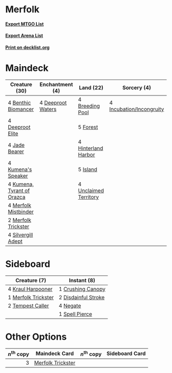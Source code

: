 # Merfolk

#### [Export MTGO List](../collection/Merfolk/Merfolk.txt)
#### [Export Arena List](../collection/Merfolk/Merfolk_arena.txt)
#### [Print on decklist.org](http://decklist.org/?deckmain=4%09Benthic%20Biomancer%0A4%09Breeding%20Pool%0A4%09Deeproot%20Elite%0A4%09Deeproot%20Waters%0A5%09Forest%0A4%09Hinterland%20Harbor%0A4%09Incubation/Incongruity%0A5%09Island%0A4%09Jade%20Bearer%0A4%09Kumena's%20Speaker%0A4%09Kumena,%20Tyrant%20of%20Orazca%0A4%09Merfolk%20Mistbinder%0A2%09Merfolk%20Trickster%0A4%09Silvergill%20Adept%0A4%09Unclaimed%20Territory&deckside=1%09Crushing%20Canopy%0A2%09Disdainful%20Stroke%0A4%09Kraul%20Harpooner%0A1%09Merfolk%20Trickster%0A4%09Negate%0A1%09Spell%20Pierce%0A2%09Tempest%20Caller)
# Maindeck

|                                            Creature (30)                                            |                                      Enchantment (4)                                       |                                           Land (22)                                            |                                            Sorcery (4)                                            |
|-----------------------------------------------------------------------------------------------------|--------------------------------------------------------------------------------------------|------------------------------------------------------------------------------------------------|---------------------------------------------------------------------------------------------------|
|4 [Benthic Biomancer](http://gatherer.wizards.com/Pages/Card/Details.aspx?multiverseid=457176)       |4 [Deeproot Waters](http://gatherer.wizards.com/Pages/Card/Details.aspx?multiverseid=435203)|4 [Breeding Pool](http://gatherer.wizards.com/Pages/Card/Details.aspx?multiverseid=97088)       |4 [Incubation/Incongruity](http://gatherer.wizards.com/Pages/Card/Details.aspx?multiverseid=457370)|
|4 [Deeproot Elite](http://gatherer.wizards.com/Pages/Card/Details.aspx?multiverseid=439784)          |                                                                                            |5 [Forest](http://gatherer.wizards.com/Pages/Card/Details.aspx?multiverseid=439860)             |                                                                                                   |
|4 [Jade Bearer](http://gatherer.wizards.com/Pages/Card/Details.aspx?multiverseid=439791)             |                                                                                            |4 [Hinterland Harbor](http://gatherer.wizards.com/Pages/Card/Details.aspx?multiverseid=443128)  |                                                                                                   |
|4 [Kumena's Speaker](http://gatherer.wizards.com/Pages/Card/Details.aspx?multiverseid=435352)        |                                                                                            |5 [Island](http://gatherer.wizards.com/Pages/Card/Details.aspx?multiverseid=439857)             |                                                                                                   |
|4 [Kumena, Tyrant of Orazca](http://gatherer.wizards.com/Pages/Card/Details.aspx?multiverseid=439821)|                                                                                            |4 [Unclaimed Territory](http://gatherer.wizards.com/Pages/Card/Details.aspx?multiverseid=435419)|                                                                                                   |
|4 [Merfolk Mistbinder](http://gatherer.wizards.com/Pages/Card/Details.aspx?multiverseid=439823)      |                                                                                            |                                                                                                |                                                                                                   |
|2 [Merfolk Trickster](http://gatherer.wizards.com/Pages/Card/Details.aspx?multiverseid=442944)       |                                                                                            |                                                                                                |                                                                                                   |
|4 [Silvergill Adept](http://gatherer.wizards.com/Pages/Card/Details.aspx?multiverseid=139682)        |                                                                                            |                                                                                                |                                                                                                   |


# Sideboard

|                                         Creature (7)                                         |                                         Instant (8)                                          |
|----------------------------------------------------------------------------------------------|----------------------------------------------------------------------------------------------|
|4 [Kraul Harpooner](http://gatherer.wizards.com/Pages/Card/Details.aspx?multiverseid=452886)  |1 [Crushing Canopy](http://gatherer.wizards.com/Pages/Card/Details.aspx?multiverseid=452876)  |
|1 [Merfolk Trickster](http://gatherer.wizards.com/Pages/Card/Details.aspx?multiverseid=442944)|2 [Disdainful Stroke](http://gatherer.wizards.com/Pages/Card/Details.aspx?multiverseid=420705)|
|2 [Tempest Caller](http://gatherer.wizards.com/Pages/Card/Details.aspx?multiverseid=435239)   |4 [Negate](http://gatherer.wizards.com/Pages/Card/Details.aspx?multiverseid=423707)           |
|                                                                                              |1 [Spell Pierce](http://gatherer.wizards.com/Pages/Card/Details.aspx?multiverseid=425876)     |


# Other Options

|*n*<sup>th</sup> copy|                                       Maindeck Card                                        |*n*<sup>th</sup> copy|Sideboard Card|
|--------------------:|--------------------------------------------------------------------------------------------|---------------------|--------------|
|                    3|[Merfolk Trickster](http://gatherer.wizards.com/Pages/Card/Details.aspx?multiverseid=442944)|                     |              |

